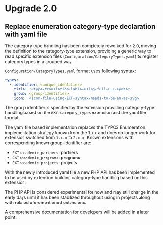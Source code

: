 # Upgrade 2.0

## Replace enumeration category-type declaration with yaml file

The category type handling has been completely reworked for 2.0, moving the
definition to the category-type extension, providing a generic way to read
specific extension files (`Configuration/CategoryTypes.yaml`) to register
category types in a grouped way.

`Configuration/CategoryTypes.yaml` format uses following syntax:

```yaml
types:
  - identifier: <unique_identifier>
    title: '<type-translation-lable-using-full-LLL-syntax'
    group: <group-identifier>
    icon: '<icon-file-using-EXT-syntax-needs-to-be-an-as-svg>'
```

The group identifier is specified by the extension providing category-type
handling based on the `EXT:category_types` extension and the yaml file format.

The yaml file based implementation replaces the TYPO3 Enumeration implementation
strategy known from the 1.x.x and does no longer work for extension switched from
`1.x.x` to `2.x.x`. Known extensions with corresponding known group-identifier are:

- `EXT:academic_partners`: partners
- `EXT:academic_programs`: programs
- `EXT:academic_projects`: projects

With the newly introduced yaml file a new PHP API has been implemented to be
used by extension building category-type handling based on this extension.

The PHP API is considered experimental for now and may still change in the
early days until it has been stabilized throughout using in projects along
with related aforementioned extensions.

A comprehensive documentation for developers will be added in a later point.
